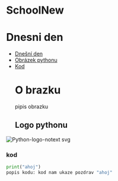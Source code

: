 # SchoolNew 
# Dnesni den
- [Dnešní den]()
- [Obrázek pythonu](#obrazek)
- [Kod]()
  # O brazku
  pipis obrazku
  ## Logo pythonu
![Python-logo-notext svg](https://github.com/user-attachments/assets/4caf0856-3c4b-490f-90d3-189b74cb0db5)



###  kod
``` python
print("ahoj")
popis kodu: kod nam ukaze pozdrav "ahoj"
